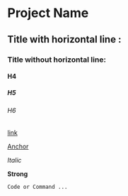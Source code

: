 # Project Name

## Title with horizontal line :

### Title without horizontal line:

#### H4

##### H5

###### H6

[link](https://google.com)  

[Anchor](#description)

*Italic*  

**Strong**

```=bash
Code or Command ...
```
